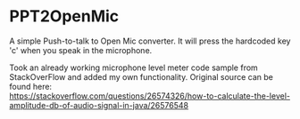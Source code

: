 # PPT2OpenMic
A simple Push-to-talk to Open Mic converter. It will press the hardcoded key 'c' when you speak in the microphone.

Took an already working microphone level meter code sample from StackOverFlow and added my own functionality. Original source can be found here:  
https://stackoverflow.com/questions/26574326/how-to-calculate-the-level-amplitude-db-of-audio-signal-in-java/26576548
